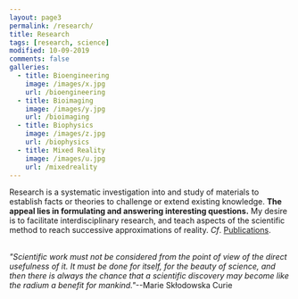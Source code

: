```yaml
---
layout: page3
permalink: /research/
title: Research
tags: [research, science]
modified: 10-09-2019
comments: false
galleries:
  - title: Bioengineering
    image: /images/x.jpg
    url: /bioengineering
  - title: Bioimaging
    image: /images/y.jpg
    url: /bioimaging
  - title: Biophysics
    image: /images/z.jpg
    url: /biophysics  
  - title: Mixed Reality
    image: /images/u.jpg
    url: /mixedreality
---
```


Research is a systematic investigation into and study of materials to establish facts or theories to challenge or extend existing knowledge. **The appeal lies in formulating and answering interesting questions.** My desire is to facilitate interdisciplinary research, and teach aspects of the scientific method to reach successive approximations of reality. *Cf*. [Publications](/publications/).
<br/>
<br/>


_"Scientific work must not be considered from the point of view of the direct usefulness of it. It must be done for itself, for the beauty of science, and then there is always the chance that a scientific discovery may become like the radium a benefit for mankind."_--Marie Skłodowska Curie
